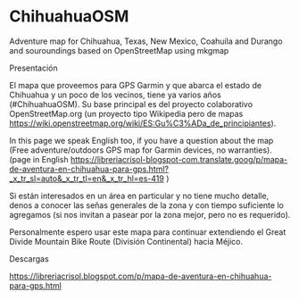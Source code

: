 # ChihuahuaOSM
Adventure map for Chihuahua, Texas, New Mexico, Coahuila and Durango and souroundings based on OpenStreetMap using mkgmap

Presentación

El mapa que proveemos para GPS Garmin y que abarca el estado de Chihuahua y un poco de los vecinos, tiene ya varios años (#ChihuahuaOSM). Su base principal es del proyecto colaborativo OpenStreetMap.org (un proyecto tipo Wikipedia pero de mapas https://wiki.openstreetmap.org/wiki/ES:Gu%C3%ADa_de_principiantes).

In this page we speak English too, if you have a question about the map (Free adventure/outdoors GPS map for Garmin devices, no warranties). (page in English https://libreriacrisol-blogspot-com.translate.goog/p/mapa-de-aventura-en-chihuahua-para-gps.html?_x_tr_sl=auto&_x_tr_tl=en&_x_tr_hl=es-419 )

Si están interesados en un área en particular y no tiene mucho detalle, denos a conocer las señas generales de la zona y con tiempo suficiente lo agregamos (si nos invitan a pasear por la zona mejor, pero no es requerido).

Personalmente espero usar este mapa para continuar extendiendo el Great Divide Mountain Bike Route (División Continental) hacia Méjico.

Descargas
 
https://libreriacrisol.blogspot.com/p/mapa-de-aventura-en-chihuahua-para-gps.html
